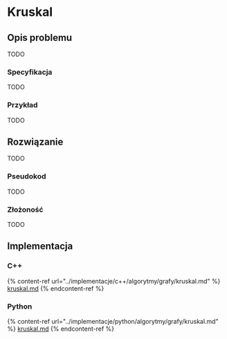 # Kruskal

## Opis problemu

TODO

### Specyfikacja

TODO

### Przykład

TODO

## Rozwiązanie

TODO

### Pseudokod

TODO

### Złożoność

TODO

## Implementacja

### C++

{% content-ref url="../implementacje/c++/algorytmy/grafy/kruskal.md" %}
[kruskal.md](../implementacje/c++/algorytmy/grafy/kruskal.md)
{% endcontent-ref %}

### Python

{% content-ref url="../implementacje/python/algorytmy/grafy/kruskal.md" %}
[kruskal.md](../implementacje/python/algorytmy/grafy/kruskal.md)
{% endcontent-ref %}
